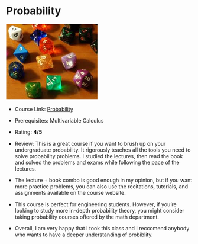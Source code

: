 # Probability
![Prob img](../images/Prob.jpg)

- Course Link: [Probability](https://ocw.mit.edu/courses/6-041-probabilistic-systems-analysis-and-applied-probability-fall-2010/)

- Prerequisites: Multivariable Calculus

- Rating: **4/5**

- Review: This is a great course if you want to brush up on your undergraduate probability. It rigorously teaches all the tools you need to solve probability problems. I studied the lectures, then read the book and solved the problems and exams while following the pace of the lectures.

- The lecture + book combo is good enough in my opinion, but if you want more practice problems, you can also use the recitations, tutorials, and assignments available on the course website.

- This course is perfect for engineering students. However, if you’re looking to study more in-depth probability theory, you might consider taking probability courses offered by the math department.

- Overall, I am very happy that I took this class and I reccomend anybody who wants to have a deeper understanding of probiblity.

